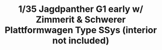 ---
layout: product
title: "1/35 Jagdpanther G1 early w/ Zimmerit & Schwerer Plattformwagen Type SSys (interior not included)"
price: "8200" 
desc: "Maketa"
img_path: "/assets/img/TAKO2125X.jpg"
brand: "N/A"
available: false
special_offer: false
new: false
soon: false
cat: "010000"
subcat: "010200"
subsubcat: "0N/A"
sifra: "TAKO2125X"
popular: false
---